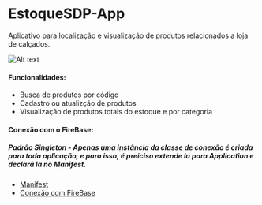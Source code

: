 # EstoqueSDP-App

Aplicativo para localização e visualização de produtos relacionados a loja de calçados.

![ Alt text](https://github.com/samirmaciel/EstoqueSDP-App/blob/master/estoque.gif) [](estoque.gif)


#### Funcionalidades: 

* Busca de produtos por código
* Cadastro ou atualizção de produtos
* Visualização de produtos totais do estoque e por categoria


#### Conexão com o FireBase:

##### Padrão Singleton - Apenas uma **instância** da classe de conexão é criada para toda aplicação, e para isso, é preiciso extende la para Application e declará la no Manifest.

* [Manifest](https://github.com/samirmaciel/EstoqueSDP-App/blob/master/app/src/main/AndroidManifest.xml)
* [Conexão com FireBase](https://github.com/samirmaciel/EstoqueSDP-App/blob/master/app/src/main/java/com/samirmaciel/estoquesdp/banco/FireBaseBanco.java)
